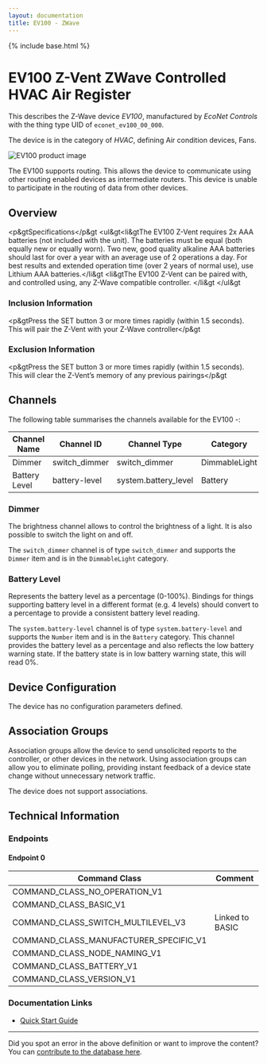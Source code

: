 ```yaml
---
layout: documentation
title: EV100 - ZWave
---
```


{% include base.html %}

# EV100 Z-Vent ZWave Controlled HVAC Air Register
This describes the Z-Wave device *EV100*, manufactured by *EcoNet Controls* with the thing type UID of ```econet_ev100_00_000```.

The device is in the category of *HVAC*, defining Air condition devices, Fans.

![EV100 product image](https://opensmarthouse.org/zwavedatabase/564/image/)


The EV100 supports routing. This allows the device to communicate using other routing enabled devices as intermediate routers.  This device is unable to participate in the routing of data from other devices.

## Overview

<p&gtSpecifications</p&gt <ul&gt<li&gtThe EV100 Z-Vent requires 2x AAA batteries (not included with the unit). The batteries must be equal (both equally new or equally worn). Two new, good quality alkaline AAA batteries should last for over a year with an average use of 2 operations a day. For best results and extended operation time (over 2 years of normal use), use Lithium AAA batteries.</li&gt <li&gtThe EV100 Z-Vent can be paired with, and controlled using, any Z-Wave compatible controller. </li&gt </ul&gt

### Inclusion Information

<p&gtPress the SET button 3 or more times rapidly (within 1.5 seconds). This will pair the Z-Vent with your Z-Wave controller</p&gt

### Exclusion Information

<p&gtPress the SET button 3 or more times rapidly (within 1.5 seconds). This will clear the Z-Vent’s memory of any previous pairings</p&gt

## Channels

The following table summarises the channels available for the EV100 -:

| Channel Name | Channel ID | Channel Type | Category | Item Type |
|--------------|------------|--------------|----------|-----------|
| Dimmer | switch_dimmer | switch_dimmer | DimmableLight | Dimmer | 
| Battery Level | battery-level | system.battery_level | Battery | Number |

### Dimmer
The brightness channel allows to control the brightness of a light.
            It is also possible to switch the light on and off.

The ```switch_dimmer``` channel is of type ```switch_dimmer``` and supports the ```Dimmer``` item and is in the ```DimmableLight``` category.

### Battery Level
Represents the battery level as a percentage (0-100%). Bindings for things supporting battery level in a different format (e.g. 4 levels) should convert to a percentage to provide a consistent battery level reading.

The ```system.battery-level``` channel is of type ```system.battery-level``` and supports the ```Number``` item and is in the ```Battery``` category.
This channel provides the battery level as a percentage and also reflects the low battery warning state. If the battery state is in low battery warning state, this will read 0%.


## Device Configuration

The device has no configuration parameters defined.

## Association Groups

Association groups allow the device to send unsolicited reports to the controller, or other devices in the network. Using association groups can allow you to eliminate polling, providing instant feedback of a device state change without unnecessary network traffic.

The device does not support associations.
## Technical Information

### Endpoints

#### Endpoint 0

| Command Class | Comment |
|---------------|---------|
| COMMAND_CLASS_NO_OPERATION_V1| |
| COMMAND_CLASS_BASIC_V1| |
| COMMAND_CLASS_SWITCH_MULTILEVEL_V3| Linked to BASIC|
| COMMAND_CLASS_MANUFACTURER_SPECIFIC_V1| |
| COMMAND_CLASS_NODE_NAMING_V1| |
| COMMAND_CLASS_BATTERY_V1| |
| COMMAND_CLASS_VERSION_V1| |

### Documentation Links

* [Quick Start Guide](https://opensmarthouse.org/zwavedatabase/564/EcoNet-EV100-Vent.pdf)

---

Did you spot an error in the above definition or want to improve the content?
You can [contribute to the database here](https://opensmarthouse.org/zwavedatabase/564).
